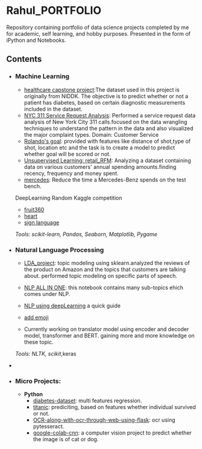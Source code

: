 # Rahul_PORTFOLIO


Repository containing portfolio of data science projects completed by me for academic, self learning, and hobby purposes. Presented in the form of iPython and Notebooks.




## Contents

- ### Machine Learning

	- [healthcare capstone project](https://github.com/rahulk0407/PROJECTS/blob/master/healthcare%20capstone%20project/project_2_final.ipynb):The dataset used in this project is originally from NIDDK. The objective is to predict whether or not a patient has diabetes, based on certain diagnostic measurements included in the dataset.
	- [NYC 311 Service Request Analysis](https://github.com/rahulk0407/PROJECTS/blob/master/NYC%20311%20Service%20Request%20Analysis/Project%203.ipynb): Performed a service request data analysis of New York City 311 calls.focused on the data wrangling techniques to understand the pattern in the data and also visualized the major complaint types.
Domain: Customer Service
	- [Rolando's goal](https://github.com/rahulk0407/PROJECTS/blob/master/Ronaldos_goal/ronaldo_zs.ipynb): provided with features like distance of shot,type of shot, location etc and the task is to create a model to predict whether goal will be scored or not.
	- [Unsupervised Learning: retail_RFM](https://github.com/rahulk0407/PROJECTS/blob/master/retail_RFM_without_KNN/project3_RFM.ipynb): Analyzing a dataset containing data on various customers' annual spending amounts.finding recency, frequency and money spent.
	- [mercedes](https://github.com/rahulk0407/PROJECTS/blob/master/mercedes/mercedes_project1.ipynb): Reduce the time a Mercedes-Benz spends on the test bench.
	
	DeepLearning Random Kaggle competition
	- [fruit360](https://github.com/rahulk0407/random_kaggle_practice/tree/master/fruit360)
	- [heart](https://github.com/rahulk0407/random_kaggle_practice/blob/master/heart_disease/heart.py)
	- [sign language](https://github.com/rahulk0407/random_kaggle_practice/blob/master/sign_language_csv/sign_language.py)

	_Tools: scikit-learn, Pandas, Seaborn, Matplotlib, Pygame_ 

- ### Natural Language Processing

	- [LDA_project](https://github.com/rahulk0407/NLP/blob/master/Topic%20modeling/nlp_project_play.ipynb): topic modeling using sklearn.analyzed the reviews of the product on Amazon and the topics that customers are talking about. performed topic modeling on specific parts of speech. 

	- [NLP ALL IN ONE](https://github.com/rahulk0407/NLP/blob/master/NLP.ipynb): this notebook contains many sub-topics ehich comes  under NLP.
	- [NLP using deepLearning](https://github.com/rahulk0407/NLP/blob/master/deepL_NLP.ipynb) a quick guide
	- [add emoji](https://github.com/rahulk0407/language-modeling/blob/master/add_emoji.py)
	- Currently working on translator model using encoder and decoder model, transformer and BERT. gaining more and more knowledge on these topic.
	

	_Tools: NLTK, scikit_,keras

-
	

- ### Micro Projects: 

	- __Python__
		- [diabetes-dataset](https://github.com/rahulk0407/diabetes-dataset/blob/master/diabetic_ml.py): multi features regression.
		- [titanic](https://github.com/rahulk0407/titanic/blob/master/titanic.py): prediciting, based on features whether individual survived or not.
		- [OCR-along-with-ocr-through-web-using-flask](https://github.com/rahulk0407/OCR-along-with-ocr-through-web-using-flask): ocr using pytesseract.
		- [google-colab-cnn](https://github.com/rahulk0407/google-colab-cnn/blob/master/catvdog_cnn.ipynb): a computer vision project to predict whether the image is of cat or dog.

	


